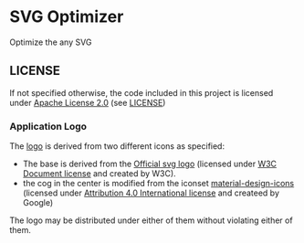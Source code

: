 # SVG Optimizer

Optimize the any SVG 

## LICENSE

If not specified otherwise, the code included in this project is licensed under [Apache License 2.0][license] (see [LICENSE][license-file])

### Application Logo

The [logo][logo] is derived from two different icons as specified:

* The base is derived from the [Official svg logo][svg-logo] (licensed under [W3C Document license][w3c-dl] and created by W3C).
* the cog in the center is modified from the iconset [material-design-icons][mdi] (licensed under [Attribution 4.0 International license][cc-by] and createed by Google)

The logo may be distributed under either of them without violating either of them.

[license]:https://www.apache.org/licenses/LICENSE-2.0.html
[license-file]:LICENSE
[logo]:assests/icon.svg
[svg-logo]:http://en.wikipedia.org/wiki/File:SVG_logo.svg
[w3c-dl]:http://www.w3.org/Consortium/Legal/2002/copyright-documents-20021231
[mdi]:http://google.github.io/material-design-icons/
[cc-by]:http://creativecommons.org/licenses/by/4.0/
